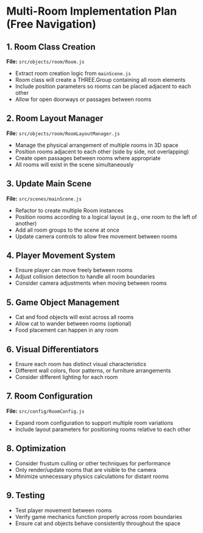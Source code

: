# Multi-Room Implementation Plan (Free Navigation)

## 1. Room Class Creation
**File:** `src/objects/room/Room.js`
- Extract room creation logic from `mainScene.js`
- Room class will create a THREE.Group containing all room elements
- Include position parameters so rooms can be placed adjacent to each other
- Allow for open doorways or passages between rooms

## 2. Room Layout Manager
**File:** `src/objects/room/RoomLayoutManager.js`
- Manage the physical arrangement of multiple rooms in 3D space
- Position rooms adjacent to each other (side by side, not overlapping)
- Create open passages between rooms where appropriate
- All rooms will exist in the scene simultaneously

## 3. Update Main Scene
**File:** `src/scenes/mainScene.js`
- Refactor to create multiple Room instances
- Position rooms according to a logical layout (e.g., one room to the left of another)
- Add all room groups to the scene at once
- Update camera controls to allow free movement between rooms

## 4. Player Movement System
- Ensure player can move freely between rooms
- Adjust collision detection to handle all room boundaries
- Consider camera adjustments when moving between rooms

## 5. Game Object Management
- Cat and food objects will exist across all rooms
- Allow cat to wander between rooms (optional)
- Food placement can happen in any room

## 6. Visual Differentiators
- Ensure each room has distinct visual characteristics
- Different wall colors, floor patterns, or furniture arrangements
- Consider different lighting for each room

## 7. Room Configuration
**File:** `src/config/RoomConfig.js`
- Expand room configuration to support multiple room variations
- Include layout parameters for positioning rooms relative to each other

## 8. Optimization
- Consider frustum culling or other techniques for performance
- Only render/update rooms that are visible to the camera
- Minimize unnecessary physics calculations for distant rooms

## 9. Testing
- Test player movement between rooms
- Verify game mechanics function properly across room boundaries
- Ensure cat and objects behave consistently throughout the space 